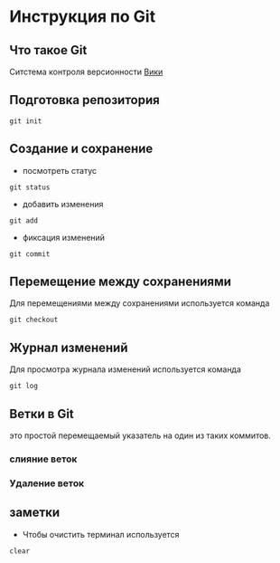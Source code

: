# Инструкция по Git 

## Что такое Git

Ситстема контроля версионности 
[Вики](https://ru.wikipedia.org/wiki/Git)

## Подготовка репозитория
```
git init 
```

## Создание и сохранение
+ посмотреть статус 
```
git status
```
+ добавить изменения 
```
git add
```
+ фиксация изменений 
```
git commit
```
## Перемещение между сохранениями 
Для перемещениями между сохранениями используется команда 
```
git checkout
```
## Журнал изменений 
Для просмотра журнала изменений используется команда
```
git log
```
## Ветки в Git 
это простой перемещаемый указатель на один из таких коммитов. 
### слияние веток

### Удаление веток 

## заметки
+ Чтобы очистить терминал используется
```
clear
```